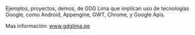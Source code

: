 Ejemplos, proyectos, demos, de GDG Lima que implican uso de tecnologías Google, como Android, Appengine, GWT, Chrome, y Google Apis.

Mas información: www.gdglima.pe